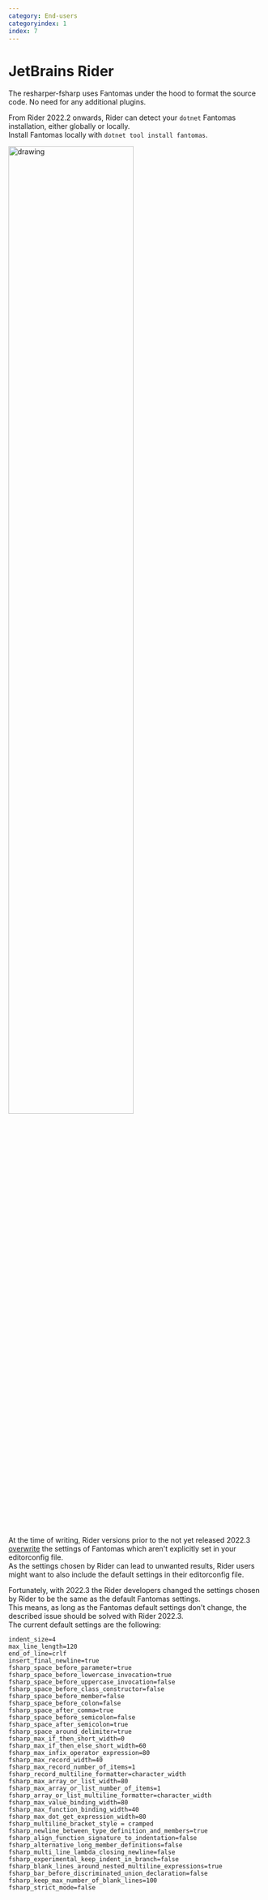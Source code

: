 ```yaml
---
category: End-users
categoryindex: 1
index: 7
---
```

# JetBrains Rider
The resharper-fsharp uses Fantomas under the hood to format the source code. No need for any additional plugins.  
  
From Rider 2022.2 onwards, Rider can detect your `dotnet` Fantomas installation, either globally or locally.  
Install Fantomas locally with `dotnet tool install fantomas`.

<img class="mt-2" src="{{root}}/images/rider-fantomas.png" alt="drawing" width="70%"/>

At the time of writing, Rider versions prior to the not yet released 2022.3 [overwrite](https://youtrack.jetbrains.com/issue/RIDER-83997/Rider-doesnt-respect-Fantomas-default-settings-not-explicitly-set-in-editorconfig)
the settings of Fantomas which aren't explicitly set in your editorconfig file.  
As the settings chosen by Rider can lead to unwanted results, Rider users might want to also include the default settings in their editorconfig file.

Fortunately, with 2022.3 the Rider developers changed the settings chosen by Rider to be the same as the default Fantomas settings.  
This means, as long as the Fantomas default settings don't change, the described issue should be solved with Rider 2022.3.  
The current default settings are the following:

```
indent_size=4
max_line_length=120
end_of_line=crlf
insert_final_newline=true 
fsharp_space_before_parameter=true 
fsharp_space_before_lowercase_invocation=true 
fsharp_space_before_uppercase_invocation=false
fsharp_space_before_class_constructor=false
fsharp_space_before_member=false
fsharp_space_before_colon=false
fsharp_space_after_comma=true 
fsharp_space_before_semicolon=false
fsharp_space_after_semicolon=true 
fsharp_space_around_delimiter=true 
fsharp_max_if_then_short_width=0
fsharp_max_if_then_else_short_width=60
fsharp_max_infix_operator_expression=80
fsharp_max_record_width=40
fsharp_max_record_number_of_items=1
fsharp_record_multiline_formatter=character_width
fsharp_max_array_or_list_width=80
fsharp_max_array_or_list_number_of_items=1
fsharp_array_or_list_multiline_formatter=character_width
fsharp_max_value_binding_width=80
fsharp_max_function_binding_width=40
fsharp_max_dot_get_expression_width=80
fsharp_multiline_bracket_style = cramped
fsharp_newline_between_type_definition_and_members=true 
fsharp_align_function_signature_to_indentation=false
fsharp_alternative_long_member_definitions=false
fsharp_multi_line_lambda_closing_newline=false
fsharp_experimental_keep_indent_in_branch=false
fsharp_blank_lines_around_nested_multiline_expressions=true 
fsharp_bar_before_discriminated_union_declaration=false
fsharp_keep_max_number_of_blank_lines=100
fsharp_strict_mode=false
```

<fantomas-nav previous="{{fsdocs-previous-page-link}}" next="{{fsdocs-next-page-link}}"></fantomas-nav>
